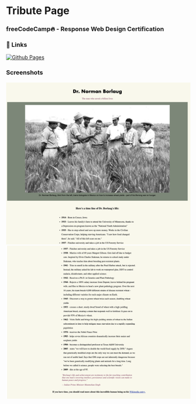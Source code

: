 # Tribute Page

### freeCodeCamp🔥 - Response Web Design Certification
### 🔗 Links
[![Github Pages](https://img.shields.io/badge/Github-Pages-green)](https://preetikaprakash.github.io/Tribute-Page/)

### Screenshots
![Screenshot](https://github.com/PreetikaPrakash/Tribute-Page/blob/c96aa8a1ea7733338cfa7031e400f18e13ea1781/Screenshot%202022-12-10%20at%2018.12.24.png)
![Screenshot](https://github.com/PreetikaPrakash/Tribute-Page/blob/c96aa8a1ea7733338cfa7031e400f18e13ea1781/Screenshot%202022-12-10%20at%2018.11.51.png)


